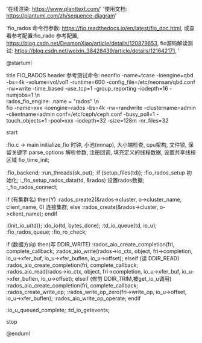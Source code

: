 '在线渲染: https://www.planttext.com/'
'使用文档: https://plantuml.com/zh/sequence-diagram'

'fio_rados 命令行参数: https://fio.readthedocs.io/en/latest/fio_doc.html, 或查看参考配置:fio_rado 参考配置, https://blog.csdn.net/DeamonXiao/article/details/120879653, fio源码解读测试: https://blog.csdn.net/weixin_38428439/article/details/121642171, '



@startuml

title FIO_RADOS
header 参考测试命令: neonfio -name=tcase -ioengine=qbd -bs=4k -volume=vol/vol1 -runtime=600 -config_file=/etc/neonsan/qbd.conf -rw=write -time_based -use_tcp=1 -group_reporting -iodepth=16 -numjobs=1  \n\
rados_fio_engine: .name = "rados" \n\
fio -name=xxx -ioengine=rados -bs=4k -rw=randwrite -clustername=admin -clientname=admin conf=/etc/ceph/ceph.conf -busy_poll=1 -touch_objects=1 -pool=xxx -iodepth=32 -size=128m -nr_files=32




start

:fio.c -> main
initialize_fio 时钟, 小池(mmap), 大小端检查, cpu架构, 文件锁, 保留关键字
parse_options 解析参数, 注册回调, 填充定义的线程数据, 设置共享线程区域
fio_time_init;

:fio_backend;
:run_threads(sk_out);
:if (setup_files(td));
:fio_rados_setup 初始化;
:_fio_setup_rados_data(td, &rados) 设置rados数据;
:_fio_rados_connect;

if (有集群名) then(Y)
  :rados_create2(&rados->cluster, o->cluster_name, client_name, 0) 连接集群;
else
  :rados_create(&rados->cluster, o->client_name); 
endif

:(init_io_u(td));
:do_io(td, bytes_done);
:td_io_queue(td, io_u);
:fio_rados_queue;
:fio_ro_check;


if (数据方向) then(写 DDIR_WRITE)
  :rados_aio_create_completion(fri, complete_callback;
  :rados_aio_write(rados->io_ctx, object, fri->completion, io_u->xfer_buf, io_u->xfer_buflen, io_u->offset);
elseif (读 DDIR_READ)
  :rados_aio_create_completion(fri, complete_callback;
  :rados_aio_read(rados->io_ctx, object, fri->completion, io_u->xfer_buf, io_u->xfer_buflen, io_u->offset);
elseif (修剪 DDIR_TRIM,被get_io_u调用)
  :rados_aio_create_completion(fri, complete_callback;
  :rados_create_write_op;
  :rados_write_op_zero(fri->write_op, io_u->offset, io_u->xfer_buflen);
  :rados_aio_write_op_operate;
endif

:io_u_queued_complete;
:td_io_getevents;


stop

@enduml

